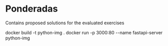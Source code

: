 # Ponderadas
Contains proposed solutions for the evaluated exercises

docker build -t python-img .
docker run -p 3000:80 --name fastapi-server python-img